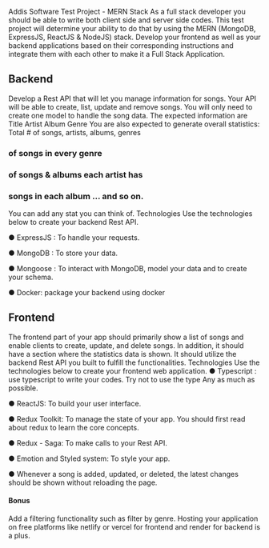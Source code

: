 Addis Software Test Project - MERN Stack
As a full stack developer you should be able to write both client side and server side codes.
This test project will determine your ability to do that by using the MERN (MongoDB,
ExpressJS, ReactJS & NodeJS) stack. Develop your frontend as well as your backend
applications based on their corresponding instructions and integrate them with each other
to make it a Full Stack Application.
## Backend
Develop a Rest API that will let you manage information for songs. Your API will be able to
create, list, update and remove songs. You will only need to create one model to handle the
song data. The expected information are
Title
Artist
Album
Genre
You are also expected to generate overall statistics:
Total # of songs, artists, albums, genres
### of songs in every genre
### of songs & albums each artist has
### songs in each album … and so on.
You can add any stat you can think of.
Technologies
Use the technologies below to create your backend Rest API.

● ExpressJS : To handle your requests.

● MongoDB : To store your data.

● Mongoose : To interact with MongoDB, model your data and to create your schema.

● Docker: package your backend using docker

## Frontend
The frontend part of your app should primarily show a list of songs and enable clients to
create, update, and delete songs. In addition, it should have a section where the statistics
data is shown. It should utilize the backend Rest API you built to fulfill the functionalities.
Technologies
Use the technologies below to create your frontend web application.
● Typescript : use typescript to write your codes. Try not to use the type Any as
much as possible.

● ReactJS: To build your user interface.


● Redux Toolkit: To manage the state of your app. You should first read about redux
to learn the core concepts.

● Redux - Saga: To make calls to your Rest API.


● Emotion and Styled system: To style your app.

● Whenever a song is added, updated, or deleted, the latest changes should be shown
without reloading the page.

#### Bonus
Add a filtering functionality such as filter by genre. Hosting your application on free
platforms like netlify or vercel for frontend and render for backend is a plus.
